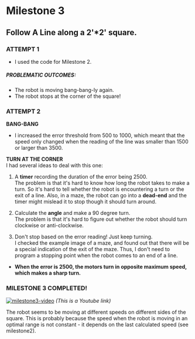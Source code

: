 
# Milestone 3
## Follow A Line along a 2'*2' square.

### ATTEMPT 1
- I used the code for Milestone 2.

##### PROBLEMATIC OUTCOMES: 
- The robot is moving bang-bang-ly again.
- The robot stops at the corner of the square!

### ATTEMPT 2

**BANG-BANG**
- I increased the error threshold from 500 to 1000, which meant that the speed only changed when the reading of the line was smaller than 1500 or larger than 3500.  

**TURN AT THE CORNER**  
I had several ideas to deal with this one:   
1) A **timer** recording the duration of the error being 2500.    
  The problem is that it's hard to know how long the robot takes to make a turn. So it's hard to tell whether the robot is encountering a turn or the exit of a line. Also, in a maze, the robot can go into a **dead-end** and the timer might mislead it to stop though it should turn around.
2) Calculate the **angle** and make a 90 degree turn.    
  The problem is that it's hard to figure out whether the robot should turn clockwise or anti-clockwise.
  
3) Don't stop based on the error reading! Just keep turning.  
  I checked the example image of a maze, and found out that there will be a special indication of the exit of the maze. Thus, I don't need to program a stopping point when the robot comes to an end of a line.
  - **When the error is 2500, the motors turn in opposite maximum speed, which makes a sharp turn.**

### MILESTONE 3 COMPLETED!   
[![milestone3-video](http://img.youtube.com/vi/fUd89y8w_i4/0.jpg)](https://www.youtube.com/watch?v=fUd89y8w_i4)
*(This is a Youtube link)*  

The robot seems to be moving at different speeds on different sides of the square. This is probably because the speed when the robot is moving in an optimal range is not constant - it depends on the last calculated speed (see milestone2).
